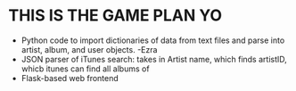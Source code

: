 THIS IS THE GAME PLAN YO
===
* Python code to import dictionaries of data from text files and parse into artist, album, and user objects. -Ezra
* JSON parser of iTunes search: takes in Artist name, which finds artistID, whicb itunes can find all albums of
* Flask-based web frontend